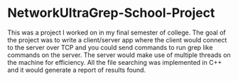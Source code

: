 # NetworkUltraGrep-School-Project

This was a project I worked on in my final semester of college. The goal of the project was to write a client/server app where the client would connect to the server over TCP and you could send commands to run grep like commands on the server. The server would make use of multiple threads on the machine for efficiency. All the file searching was implemented in C++ and it would generate a report of results found.
